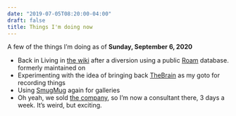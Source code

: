 ```yaml
---
date: "2019-07-05T08:20:00-04:00"
draft: false
title: Things I'm doing now
---
```


A few of the things I’m doing as of **Sunday, September 6, 2020**

- Back in Living in [the wiki](https://rudimentarylathe.org) after a diversion using a public [Roam](https://roamresearch.com/) database. formerly maintained on
- Experimenting with the idea of bringing back [TheBrain](https://thebrain.com) as my goto for recording things
- Using [SmugMug](https://jackbaty.smugmug.com/) again for galleries
- Oh yeah, we sold [the company](https://fusionary.com/), so I’m now a consultant there, 3 days a week. It’s weird, but exciting.

